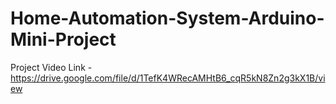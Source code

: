# Home-Automation-System-Arduino-Mini-Project

Project Video Link - https://drive.google.com/file/d/1TefK4WRecAMHtB6_cqR5kN8Zn2g3kX1B/view
